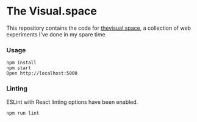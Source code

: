 # The Visual.space

This repository contains the code for [thevisual.space](https://thevisual.space), a collection of web experiments I've done in my spare time

### Usage

```
npm install
npm start
Open http://localhost:5000
```

### Linting

ESLint with React linting options have been enabled.

```
npm run lint
```

